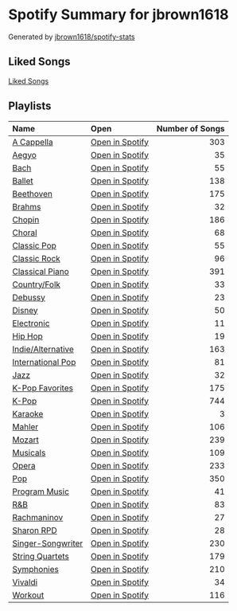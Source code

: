 # Spotify Summary for jbrown1618

Generated by [jbrown1618/spotify-stats](https://github.com/jbrown1618/spotify-stats)

## Liked Songs
[Liked Songs](playlists/liked_songs.md)
## Playlists

| Name                                                | Open                                                                        |   Number of Songs |
|:----------------------------------------------------|:----------------------------------------------------------------------------|------------------:|
| [A Cappella](playlists/a_cappella.md)               | [Open in Spotify](https://open.spotify.com/playlist/7LQjtpZ8EZ5vWXgPoovFeC) |               303 |
| [Aegyo](playlists/aegyo.md)                         | [Open in Spotify](https://open.spotify.com/playlist/6WTiB2kj3G2g3eYqornNd2) |                35 |
| [Bach](playlists/bach.md)                           | [Open in Spotify](https://open.spotify.com/playlist/2fkIDMzy3H9JWLKHnULX7s) |                55 |
| [Ballet](playlists/ballet.md)                       | [Open in Spotify](https://open.spotify.com/playlist/23temGx5UrTk2wboAvEb0v) |               138 |
| [Beethoven](playlists/beethoven.md)                 | [Open in Spotify](https://open.spotify.com/playlist/6Lvj5MXaiMrmyaBnvLvxAW) |               175 |
| [Brahms](playlists/brahms.md)                       | [Open in Spotify](https://open.spotify.com/playlist/7MnYdeDrgvc9PoWHqcGVeq) |                32 |
| [Chopin](playlists/chopin.md)                       | [Open in Spotify](https://open.spotify.com/playlist/630IicjdF4RLyaOqIXm0jm) |               186 |
| [Choral](playlists/choral.md)                       | [Open in Spotify](https://open.spotify.com/playlist/1PCfeawsTHOhi6DGzagL7Y) |                68 |
| [Classic Pop](playlists/classic_pop.md)             | [Open in Spotify](https://open.spotify.com/playlist/6oXUc88JlAQTNdKvn529pD) |                55 |
| [Classic Rock](playlists/classic_rock.md)           | [Open in Spotify](https://open.spotify.com/playlist/5z6MnUYwnqrMcdd9b14Cc7) |                96 |
| [Classical Piano](playlists/classical_piano.md)     | [Open in Spotify](https://open.spotify.com/playlist/6zyFBYvlNwwz3KTTnqqI5K) |               391 |
| [Country/Folk](playlists/country_folk.md)           | [Open in Spotify](https://open.spotify.com/playlist/6M7uIRzByJjX0q7wGcujJo) |                33 |
| [Debussy](playlists/debussy.md)                     | [Open in Spotify](https://open.spotify.com/playlist/3bJkc96LYMneTHBCS80BAl) |                23 |
| [Disney](playlists/disney.md)                       | [Open in Spotify](https://open.spotify.com/playlist/6OHUelObHhiWFkbH4cwFMg) |                50 |
| [Electronic](playlists/electronic.md)               | [Open in Spotify](https://open.spotify.com/playlist/3cWXIQgqhOUB6slIr3oglt) |                11 |
| [Hip Hop](playlists/hip_hop.md)                     | [Open in Spotify](https://open.spotify.com/playlist/7trD87dfibqZnzSIqufO75) |                19 |
| [Indie/Alternative](playlists/indie_alternative.md) | [Open in Spotify](https://open.spotify.com/playlist/4Xh0xXGeyxbMXBDsxluPsa) |               163 |
| [International Pop](playlists/international_pop.md) | [Open in Spotify](https://open.spotify.com/playlist/36OHPiYrLGYMfVa0zcHgLf) |                81 |
| [Jazz](playlists/jazz.md)                           | [Open in Spotify](https://open.spotify.com/playlist/58yLhLYn4iDQPCN53MfiDI) |                32 |
| [K-Pop Favorites](playlists/k_pop_favorites.md)     | [Open in Spotify](https://open.spotify.com/playlist/1ZbxKv1noxwZ4zFgRNEFIo) |               175 |
| [K-Pop](playlists/k_pop.md)                         | [Open in Spotify](https://open.spotify.com/playlist/0Xp2gQ9p4VMgt5HauIfIq7) |               744 |
| [Karaoke](playlists/karaoke.md)                     | [Open in Spotify](https://open.spotify.com/playlist/784bxrrG3W6L0naOkaCL5F) |                 3 |
| [Mahler](playlists/mahler.md)                       | [Open in Spotify](https://open.spotify.com/playlist/1OvoBxtJKSZVxTQRoZcWVn) |               106 |
| [Mozart](playlists/mozart.md)                       | [Open in Spotify](https://open.spotify.com/playlist/2MCvxVYbyzdWBgpnuRWsuM) |               239 |
| [Musicals](playlists/musicals.md)                   | [Open in Spotify](https://open.spotify.com/playlist/54LRPekls9oCtaWOnmM3N0) |               109 |
| [Opera](playlists/opera.md)                         | [Open in Spotify](https://open.spotify.com/playlist/5oHgN9turjgCvJNG6YfXdm) |               233 |
| [Pop](playlists/pop.md)                             | [Open in Spotify](https://open.spotify.com/playlist/1WZ2RqQv2SPX5uzmjWhgSh) |               350 |
| [Program Music](playlists/program_music.md)         | [Open in Spotify](https://open.spotify.com/playlist/1PyrZgdZpE6UzIA3lANOlR) |                41 |
| [R&B](playlists/r_b.md)                             | [Open in Spotify](https://open.spotify.com/playlist/1RsGeysyOdV3wZHqlto0Gb) |                83 |
| [Rachmaninov](playlists/rachmaninov.md)             | [Open in Spotify](https://open.spotify.com/playlist/7LeSS5dq68CWVIOy81oza1) |                27 |
| [Sharon RPD](playlists/sharon_rpd.md)               | [Open in Spotify](https://open.spotify.com/playlist/2WsAAjnlcRAzyPrBDvMYyy) |                28 |
| [Singer-Songwriter](playlists/singer_songwriter.md) | [Open in Spotify](https://open.spotify.com/playlist/3aNr3GFiAvm1utXDyFOpAR) |               230 |
| [String Quartets](playlists/string_quartets.md)     | [Open in Spotify](https://open.spotify.com/playlist/6b3mJeJjM9S5XAIS8jcTAt) |               179 |
| [Symphonies](playlists/symphonies.md)               | [Open in Spotify](https://open.spotify.com/playlist/6MV24KoytTEVRs9I4obBpW) |               210 |
| [Vivaldi](playlists/vivaldi.md)                     | [Open in Spotify](https://open.spotify.com/playlist/39dOiLs9ZbssQvs9xLBRzw) |                34 |
| [Workout](playlists/workout.md)                     | [Open in Spotify](https://open.spotify.com/playlist/2k3hvTN4nT61WtedThX4kl) |               116 |

